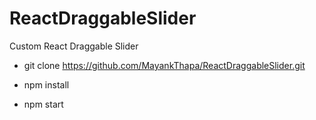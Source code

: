 # ReactDraggableSlider
Custom React Draggable Slider

- git clone https://github.com/MayankThapa/ReactDraggableSlider.git

- npm install

- npm start
